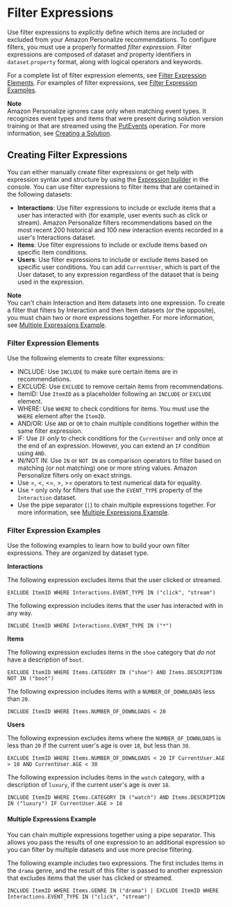 # Filter Expressions<a name="filter-expressions"></a>

Use filter expressions to explicitly define which items are included or excluded from your Amazon Personalize recommendations\. To configure filters, you must use a properly formatted *filter expression*\. Filter expressions are composed of dataset and property identifiers in `dataset`\.`property` format, along with logical operators and keywords\.

For a complete list of filter expression elements, see [Filter Expression Elements](#filter-expression-elements)\. For examples of filter expressions, see [Filter Expression Examples](#filter-expression-examples)\. 

**Note**  
Amazon Personalize ignores case only when matching event types\. It recognizes event types and items that were present during solution version training or that are streamed using the [PutEvents](API_UBS_PutEvents.md) operation\. For more information, see [Creating a Solution](training-deploying-solutions.md)\.

## Creating Filter Expressions<a name="creating-filter-expressions"></a>

You can either manually create filter expressions or get help with expression syntax and structure by using the [Expression builder](filter-real-time.md#using-filter-expression-builder) in the console\. You can use filter expressions to filter items that are contained in the following datasets:
+  **Interactions**: Use filter expressions to include or exclude items that a user has interacted with \(for example, user events such as click or stream\)\. Amazon Personalize filters recommendations based on the most recent 200 historical and 100 new interaction events recorded in a user's Interactions dataset\.
+  **Items**: Use filter expressions to include or exclude items based on specific item conditions\. 
+  **Users**: Use filter expressions to include or exclude items based on specific user conditions\. You can add `CurrentUser`, which is part of the User dataset, to any expression regardless of the dataset that is being used in the expression\.

**Note**  
You can't chain Interaction and Item datasets into one expression\. To create a filter that filters by Interaction and then Item datasets \(or the opposite\), you must chain two or more expressions together\. For more information, see [Multiple Expressions Example](#multiple-expression-example)\. 

### Filter Expression Elements<a name="filter-expression-elements"></a>

Use the following elements to create filter expressions:
+ INCLUDE: Use `INCLUDE` to make sure certain items are in recommendations\.
+ EXCLUDE: Use `EXCLUDE` to remove certain items from recommendations\.
+ ItemID: Use `ItemID` as a placeholder following an `INCLUDE` or `EXCLUDE` element\.
+  WHERE: Use `WHERE` to check conditions for items\. You must use the `WHERE` element after the `ItemID`\. 
+  AND/OR: Use `AND` or `OR` to chain multiple conditions together within the same filter expression\. 
+  IF: Use `IF` *only* to check conditions for the `CurrentUser` and only once at the end of an expression\. However, you can extend an `IF` condition using `AND`\. 
+  IN/NOT IN: Use `IN` or `NOT IN` as comparison operators to filter based on matching \(or not matching\) one or more string values\. Amazon Personalize filters only on exact strings\.
+  Use =, <, <=, >, >= operators to test numerical data for equality\.
+  Use `*` only only for filters that use the `EVENT_TYPE` property of the `Interaction` dataset\. 
+  Use the pipe separator \(`|`\) to chain multiple expressions together\. For more information, see [Multiple Expressions Example](#multiple-expression-example)\. 

### Filter Expression Examples<a name="filter-expression-examples"></a>

 Use the following examples to learn how to build your own filter expressions\. They are organized by dataset type\. 

 **Interactions** 

 The following expression excludes items that the user clicked or streamed\. 

```
EXCLUDE ItemID WHERE Interactions.EVENT_TYPE IN ("click", "stream")
```

 The following expression includes items that the user has interacted with in any way\.

```
INCLUDE ItemID WHERE Interactions.EVENT_TYPE IN ("*")
```

 **Items** 

 The following expression excludes items in the `shoe` category that *do not* have a description of `boot`\. 

```
EXCLUDE ItemID WHERE Items.CATEGORY IN ("shoe") AND Items.DESCRIPTION NOT IN ("boot")
```

 The following expression includes items with a `NUMBER_OF_DOWNLOADS` less than `20`\. 

```
INCLUDE ItemID WHERE Items.NUMBER_OF_DOWNLOADS < 20
```

 **Users** 

 The following expression excludes items where the `NUMBER_OF_DOWNLOADS` is less than `20` if the current user's age is over `18`, but less than `30`\. 

```
EXCLUDE ItemID WHERE Items.NUMBER_OF_DOWNLOADS < 20 IF CurrentUser.AGE > 18 AND CurrentUser.AGE < 30
```

 The following expression includes items in the `watch` category, with a description of `luxury`, if the current user's age is over `18`\. 

```
INCLUDE ItemID WHERE Items.CATEGORY IN ("watch") AND Items.DESCRIPTION IN ("luxury") IF CurrentUser.AGE > 18
```

#### Multiple Expressions Example<a name="multiple-expression-example"></a>

You can chain multiple expressions together using a pipe separator\. This allows you pass the results of one expression to an additional expression so you can filter by multiple datasets and use more precise filtering\.

The following example includes two expressions\. The first includes items in the `drama` genre, and the result of this filter is passed to another expression that excludes items that the user has clicked or streamed\.

```
INCLUDE ItemID WHERE Items.GENRE IN ("drama") | EXCLUDE ItemID WHERE Interactions.EVENT_TYPE IN ("click", "stream")
```